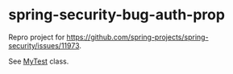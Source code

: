# spring-security-bug-auth-prop

Repro project for https://github.com/spring-projects/spring-security/issues/11973.

See [MyTest](https://github.com/ttddyy/spring-security-bug-auth-prop/blob/main/src/test/java/com/example/demosecurityauthpropagation/MyTest.java) class.
